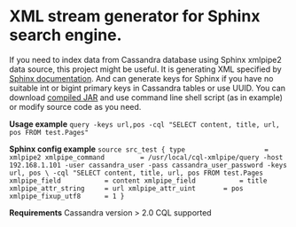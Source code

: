 # XML stream generator for Sphinx search engine.
If you need to index data from Cassandra database using Sphinx xmlpipe2 data source, this project might be useful.
It is generating XML specified by [Sphinx documentation](http://sphinxsearch.com/docs/current.html#xmlpipe2).
And can generate keys for Sphinx if you have no suitable int or bigint primary keys in Cassandra tables or use UUID.
You can download [compiled JAR](https://github.com/Denis-Mak/cql-xmlpipe/releases/download/1.0/cql-xmlpipe-1.0.tar.gz)
and use command line shell script (as in example) or modify source code as you need.

**Usage example**
    `query -keys url,pos -cql "SELECT content, title, url, pos FROM test.Pages"`

**Sphinx config example**
    ```
    source src_test
    {
    type                    = xmlpipe2
    xmlpipe_command         = /usr/local/cql-xmlpipe/query -host 192.168.1.101 -user cassandra_user -pass cassandra_user_password -keys url, pos \
                                    -cql "SELECT content, title, url, pos FROM test.Pages
    xmlpipe_field           = content
    xmlpipe_field           = title
    xmlpipe_attr_string     = url
    xmlpipe_attr_uint       = pos
    xmlpipe_fixup_utf8      = 1
    }
    ```

**Requirements**
   Cassandra version > 2.0
   CQL supported

